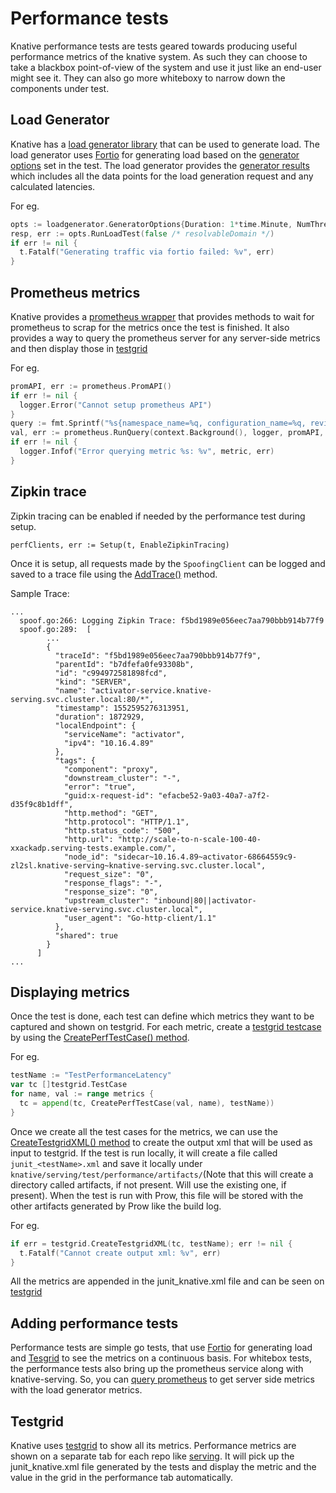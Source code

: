 # Performance tests

Knative performance tests are tests geared towards producing useful performance
metrics of the knative system. As such they can choose to take a blackbox
point-of-view of the system and use it just like an end-user might see it. They
can also go more whiteboxy to narrow down the components under test.

## Load Generator

Knative has a
[load generator library](https://github.com/knative/test-infra/tree/master/shared/loadgenerator)
that can be used to generate load. The load generator uses
[Fortio](https://fortio.org/) for generating load based on the
[generator options](https://github.com/knative/test-infra/blob/master/shared/loadgenerator/loadgenerator.go)
set in the test. The load generator provides the
[generator results](https://github.com/knative/test-infra/blob/master/shared/loadgenerator/loadgenerator.go)
which includes all the data points for the load generation request and any
calculated latencies.

For eg.

```go
opts := loadgenerator.GeneratorOptions{Duration: 1*time.Minute, NumThreads: 1}
resp, err := opts.RunLoadTest(false /* resolvableDomain */)
if err != nil {
  t.Fatalf("Generating traffic via fortio failed: %v", err)
}
```

## Prometheus metrics

Knative provides a
[prometheus wrapper](https://github.com/knative/test-infra/tree/master/shared/prometheus)
that provides methods to wait for prometheus to scrap for the metrics once the
test is finished. It also provides a way to query the prometheus server for any
server-side metrics and then display those in [testgrid](#displaying-metrics)

For eg.

```go
promAPI, err := prometheus.PromAPI()
if err != nil {
  logger.Error("Cannot setup prometheus API")
}
query := fmt.Sprintf("%s{namespace_name=%q, configuration_name=%q, revision_name=%q}", metric, test.ServingNamespace, names.Config, names.Revision)
val, err := prometheus.RunQuery(context.Background(), logger, promAPI, query)
if err != nil {
  logger.Infof("Error querying metric %s: %v", metric, err)
}
```

## Zipkin trace

Zipkin tracing can be enabled if needed by the performance test during setup.

```
perfClients, err := Setup(t, EnableZipkinTracing)
```

Once it is setup, all requests made by the `SpoofingClient` can be logged and saved to a trace file using the
[AddTrace()](https://github.com/knative/serving/blob/master/test/performance/performance.go) method.

Sample Trace:

```
...
  spoof.go:266: Logging Zipkin Trace: f5bd1989e056eec7aa790bbb914b77f9
  spoof.go:289:  [
        ...
        {
          "traceId": "f5bd1989e056eec7aa790bbb914b77f9",
          "parentId": "b7dfefa0fe93308b",
          "id": "c994972581898fcd",
          "kind": "SERVER",
          "name": "activator-service.knative-serving.svc.cluster.local:80/*",
          "timestamp": 1552595276313951,
          "duration": 1872929,
          "localEndpoint": {
            "serviceName": "activator",
            "ipv4": "10.16.4.89"
          },
          "tags": {
            "component": "proxy",
            "downstream_cluster": "-",
            "error": "true",
            "guid:x-request-id": "efacbe52-9a03-40a7-a7f2-d35f9c8b1dff",
            "http.method": "GET",
            "http.protocol": "HTTP/1.1",
            "http.status_code": "500",
            "http.url": "http://scale-to-n-scale-100-40-xxackadp.serving-tests.example.com/",
            "node_id": "sidecar~10.16.4.89~activator-68664559c9-zl2sl.knative-serving~knative-serving.svc.cluster.local",
            "request_size": "0",
            "response_flags": "-",
            "response_size": "0",
            "upstream_cluster": "inbound|80||activator-service.knative-serving.svc.cluster.local",
            "user_agent": "Go-http-client/1.1"
          },
          "shared": true
        }
      ]
...
```

## Displaying metrics

Once the test is done, each test can define which metrics they want to be
captured and shown on testgrid. For each metric, create a
[testgrid testcase](https://github.com/knative/test-infra/blob/master/shared/testgrid/testgrid.go)
by using the
[CreatePerfTestCase() method](https://github.com/knative/serving/blob/master/test/performance/performance.go).

For eg.

```go
testName := "TestPerformanceLatency"
var tc []testgrid.TestCase
for name, val := range metrics {
  tc = append(tc, CreatePerfTestCase(val, name), testName))
}
```

Once we create all the test cases for the metrics, we can use the
[CreateTestgridXML() method](https://github.com/knative/test-infra/blob/master/shared/testgrid/testgrid.go)
to create the output xml that will be used as input to testgrid. If the test is
run locally, it will create a file called `junit_<testName>.xml` and save it
locally under `knative/serving/test/performance/artifacts/`(Note that this will
create a directory called artifacts, if not present. Will use the existing one,
if present). When the test is run with Prow, this file will be stored with the
other artifacts generated by Prow like the build log.

For eg.

```go
if err = testgrid.CreateTestgridXML(tc, testName); err != nil {
  t.Fatalf("Cannot create output xml: %v", err)
}
```

All the metrics are appended in the junit_knative.xml file and can be seen on
[testgrid](#Testgrid)

## Adding performance tests

Performance tests are simple go tests, that use [Fortio](#load-generator) for
generating load and [Tesgrid](#displaying-metrics) to see the metrics on a
continuous basis. For whitebox tests, the performance tests also bring up the
prometheus service along with knative-serving. So, you can
[query prometheus](#prometheus-metrics) to get server side metrics with the load
generator metrics.

## Testgrid

Knative uses [testgrid](https://testgrid.knative.dev) to show all its metrics.
Performance metrics are shown on a separate tab for each repo like
[serving](https://testgrid.knative.dev/knative-serving#performance). It will
pick up the junit_knative.xml file generated by the tests and display the metric
and the value in the grid in the performance tab automatically.
